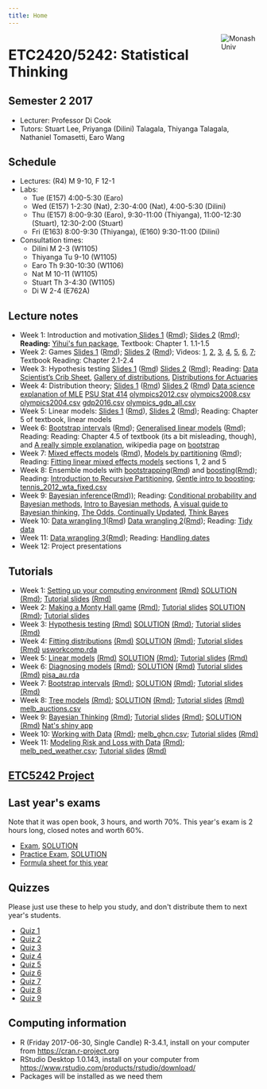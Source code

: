 ```yaml
---
title: Home
---
```


[<img src="img/M.png" style="max-width:15%;min-width:40px;float:right;" alt="Monash Univ" />](https://monash.edu)

# ETC2420/5242: Statistical Thinking

## Semester 2 2017

- Lecturer: Professor Di Cook 
- Tutors: Stuart Lee, Priyanga (Dilini) Talagala, Thiyanga Talagala, Nathaniel Tomasetti, Earo Wang

## Schedule

- Lectures: (R4) M 9-10, F 12-1
- Labs: 
  - Tue (E157) 4:00-5:30 (Earo)
  - Wed (E157) 1-2:30 (Nat), 2:30-4:00 (Nat), 4:00-5:30 (Dilini)
  - Thu (E157) 8:00-9:30 (Earo), 9:30-11:00 (Thiyanga), 11:00-12:30 (Stuart), 12:30-2:00 (Stuart)
  - Fri (E163) 8:00-9:30 (Thiyanga), (E160) 9:30-11:00 (Dilini)
- Consultation times:
  - Dilini M 2-3 (W1105)
  - Thiyanga Tu 9-10 (W1105)
  - Earo Th 9:30-10:30 (W1106)
  - Nat M 10-11 (W1105)
  - Stuart Th 3-4:30 (W1105)
  - Di W 2-4 (E762A)

## Lecture notes

- Week 1: Introduction and motivation[ Slides 1](lectures/week1.class1.html) ([Rmd](lectures/week1.class1.Rmd)); [Slides 2](lectures/week1.class2.html) ([Rmd](lectures/week1.class2.Rmd)); __Reading:__ [Yihui's fun package](https://yihui.name/en/2011/08/the-fun-package-use-r-for-fun/), Textbook: Chapter 1. 1.1-1.5
- Week 2: Games [Slides 1](lectures/week2.class1.html) ([Rmd](lectures/week2.class1.Rmd)); [Slides 2](lectures/week2.class2.html) ([Rmd](lectures/week2.class2.Rmd)); Videos: [1](https://vimeo.com/227187709), [2](https://vimeo.com/227190457), [3](https://vimeo.com/227192379), [4](https://vimeo.com/227350960), [5](https://vimeo.com/227350968), [6](https://vimeo.com/227350985), [7](https://vimeo.com/227350988); Textbook Reading: Chapter 2.1-2.4
- Week 3: Hypothesis testing [Slides 1](lectures/week3.class1.html) ([Rmd](lectures/week3.class1.Rmd)) [Slides 2](lectures/week3.class2.html) ([Rmd](lectures/week3.class2.Rmd)); Reading: [Data Scientist’s Crib Sheet](https://blog.cloudera.com/blog/2015/12/common-probability-distributions-the-data-scientists-crib-sheet/), [Gallery of distributions](http://www.itl.nist.gov/div898/handbook/eda/section3/eda366.htm), [Distributions for Actuaries](http://www.casact.org/pubs/monographs/papers/02-Bahnemann.pdf)
- Week 4: Distribution theory; [Slides 1](lectures/week4.class1.html) ([Rmd](lectures/week4.class1.Rmd)) [Slides 2](lectures/week4.class2.html) ([Rmd](lectures/week4.class2.Rmd))  [Data science explanation of MLE](https://medium.com/towards-data-science/parameter-inference-maximum-likelihood-2382ef895408) [PSU Stat 414](https://onlinecourses.science.psu.edu/stat414/node/191) [olympics2012.csv](data/olympics2012.csv) [olympics2008.csv](data/olympics2008.csv) [olympics2004.csv](data/olympics2004.csv) 
[gdp2016.csv](data/gdp2016.csv) [olympics_gdp_all.csv](data/olympics_gdp_all.csv)
- Week 5: Linear models: [Slides 1](lectures/week5.class1.html) ([Rmd](lectures/week5.class1.Rmd)), [Slides 2](lectures/week5.class2.html) ([Rmd](lectures/week5.class2.Rmd)); Reading: Chapter 5 of textbook, linear models
- Week 6: [Bootstrap intervals](lectures/week6.class1.html) ([Rmd](lectures/week6.class1.Rmd)); [Generalised linear models](lectures/week6.class2.html) ([Rmd](lectures/week6.class2.Rmd)); Reading:  Reading: Chapter 4.5 of textbook (its a bit misleading, though), and [A really simple explanation](http://www.dummies.com/education/science/biology/the-bootstrap-method-for-standard-errors-and-confidence-intervals/),  wikipedia page on [bootstrap](https://en.wikipedia.org/wiki/Bootstrapping_(statistics))
- Week 7: [Mixed effects models](lectures/week7.class1.html) ([Rmd](lectures/week7.class1.Rmd)), [Models by partitioning](lectures/week7.class2.html) ([Rmd](lectures/week7.class2.Rmd)); Reading: [Fitting linear mixed effects models](https://www.jstatsoft.org/article/view/v067i01/v67i01.pdf) sections 1, 2 and 5
- Week 8: Ensemble models with [bootstrapping](lectures/week8.class1.html)([Rmd](lectures/week8.class1.Rmd)) and [boosting](lectures/week8.class2.html)([Rmd](lectures/week8.class2.Rmd)); Reading: [Introduction to Recursive Partitioning](https://cran.r-project.org/web/packages/rpart/vignettes/longintro.pdf), [Gentle intro to boosting](https://www.analyticsvidhya.com/blog/2015/11/quick-introduction-boosting-algorithms-machine-learning/);  [tennis_2012_wta_fixed.csv](data/tennis_2012_wta_fixed.csv)
- Week 9: [Bayesian inference](lectures/week9.class1.html)([Rmd](lectures/week9.class1.Rmd))); Reading: [Conditional probability and Bayesian methods](https://www.analyticsvidhya.com/blog/2017/03/conditional-probability-bayes-theorem/), [Intro to Bayesian methods](https://www.analyticsvidhya.com/blog/2016/06/bayesian-statistics-beginners-simple-english/), [A visual guide to Bayesian thinking](https://www.youtube.com/watch?v=BrK7X_XlGB8), [The Odds, Continually Updated](https://www.nytimes.com/2014/09/30/science/the-odds-continually-updated.html?mcubz=3), [Think Bayes](http://www.greenteapress.com/thinkbayes/thinkbayes.pdf)
- Week 10: [Data wrangling 1](lectures/week10.class1.html)([Rmd](lectures/week10.class1.Rmd)) [Data wrangling 2](lectures/week10.class2.html)([Rmd](lectures/week10.class2.Rmd)); Reading: [Tidy data](https://www.jstatsoft.org/article/view/v059i10/v59i10.pdf)
- Week 11: [Data wrangling 3](lectures/week11.class1.html)([Rmd](lectures/week11.class1.Rmd)); Reading: [Handling dates](https://www.jstatsoft.org/index.php/jss/article/view/v040i03/v40i03.pdf)
- Week 12: Project presentations

## Tutorials

- Week 1: [Setting up your computing environment](labs/lab1.pdf) [(Rmd)](labs/lab1.Rmd) [SOLUTION](labs/lab1_solution.pdf) [(Rmd)](labs/lab1_solution.Rmd); [Tutorial slides](tutorials/lab01/index.html) [(Rmd)](tutorials/lab01/index.Rmd)
- Week 2: [Making a Monty Hall game](labs/lab2.pdf) [(Rmd)](labs/lab2.Rmd); [Tutorial slides](tutorials/lab02/index.html) [SOLUTION](labs/lab2_solution.pdf) [(Rmd)](labs/lab2_solution.Rmd); [Tutorial slides](tutorials/lab02/index.Rmd)
- Week 3: [Hypothesis testing](labs/lab3.pdf) [(Rmd)](labs/lab3.Rmd) [SOLUTION](labs/lab3_solution.pdf) [(Rmd)](labs/lab3_solution.Rmd); [Tutorial slides](tutorials/lab03/index.html) [(Rmd)](tutorials/lab03/index.Rmd)
- Week 4: [Fitting distributions](labs/lab4.pdf) [(Rmd)](labs/lab4.Rmd) [SOLUTION](labs/lab4_solution.pdf) [(Rmd)](labs/lab4_solution.Rmd); [Tutorial slides](tutorials/lab04/index.html) [(Rmd)](tutorials/lab04/index.Rmd) [usworkcomp.rda](labs/usworkcomp.rda)
- Week 5: [Linear models](labs/lab5.pdf) [(Rmd)](labs/lab5.Rmd) [SOLUTION](labs/lab5_solution.pdf) [(Rmd)](labs/lab5_solution.Rmd); [Tutorial slides](tutorials/lab05/index.html) [(Rmd)](tutorials/lab05/index.Rmd)
- Week 6: [Diagnosing models](labs/lab6.pdf) [(Rmd)](labs/lab6.Rmd); [SOLUTION](labs/lab6_solution.pdf) [(Rmd)](labs/lab6_solution.Rmd) [Tutorial slides](tutorials/lab06/index.html) [(Rmd)](tutorials/lab06/index.Rmd) [pisa_au.rda](tutorials/lab06/pisa_au.rda)
- Week 7: [Bootstrap intervals](labs/lab7.pdf) [(Rmd)](labs/lab7.Rmd); [SOLUTION](labs/lab7_solution.pdf) [(Rmd)](labs/lab7_solution.Rmd); [Tutorial slides](tutorials/lab07/index.html) [(Rmd)](tutorials/lab07/index.Rmd)
- Week 8: [Tree models](labs/lab8.pdf) [(Rmd)](labs/lab8.Rmd); [SOLUTION](labs/lab8_solution.pdf) [(Rmd)](labs/lab8_solution.Rmd); [Tutorial slides](tutorials/lab08/index.html) [(Rmd)](tutorials/lab08/index.Rmd) [melb_auctions.csv](labs/melb_auctions.csv)
- Week 9: [Bayesian Thinking](labs/lab9.pdf) [(Rmd)](labs/lab9.Rmd); [Tutorial slides](tutorials/lab09/) [(Rmd)](tutorials/lab09/index.Rmd);  [SOLUTION](labs/lab9_solution.pdf) [(Rmd)](labs/lab9_solution.Rmd) [Nat's shiny app](https://ebsmonash.shinyapps.io/etc2420bayes/)
- Week 10: [Working with Data](labs/lab10.pdf) [(Rmd)](labs/lab10.Rmd); [melb_ghcn.csv](labs/melb_ghcn.csv); [Tutorial slides](tutorials/lab10/) [(Rmd)](tutorials/lab10/index.Rmd) 
- Week 11: [Modeling Risk and Loss with Data](labs/lab11.pdf) [(Rmd)](labs/lab11.Rmd); [melb_ped_weather.csv](labs/melb_ped_weather.csv); [Tutorial slides](tutorials/lab11/) [(Rmd)](tutorials/lab11/index.Rmd)

## [ETC5242 Project](project/project.pdf)

## Last year's exams 

Note that it was open book, 3 hours, and worth 70%. This year's exam is 2 hours long, closed notes and worth 60%.

- [Exam](exam/ETC2420_exam2016.pdf), [SOLUTION](exam/ETC2420_exam2016_solution.pdf)
- [Practice Exam](exam/practice_exam2016_ETC2420_5242.pdf), [SOLUTION](exam/practice_exam2016_ETC2420_5242_solution.pdf)
- [Formula sheet for this year](lectures/ETC2420_FORMULA_SHEET.pdf)

## Quizzes 

Please just use these to help you study, and don't distribute them to next year's students.

- [Quiz 1](quizzes/Quiz1.pdf)
- [Quiz 2](quizzes/Quiz2.pdf)
- [Quiz 3](quizzes/Quiz3.pdf)
- [Quiz 4](quizzes/Quiz4.pdf)
- [Quiz 5](quizzes/Quiz5.pdf)
- [Quiz 6](quizzes/Quiz6.pdf)
- [Quiz 7](quizzes/Quiz7.pdf)
- [Quiz 8](quizzes/Quiz8.pdf)
- [Quiz 9](quizzes/Quiz9.pdf)

## Computing information

- R (Friday 2017-06-30, Single Candle) R-3.4.1, install on your computer from https://cran.r-project.org
- RStudio Desktop 1.0.143, install on your computer from https://www.rstudio.com/products/rstudio/download/
- Packages will be installed as we need them
